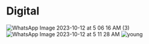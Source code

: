 # Digital
![WhatsApp Image 2023-10-12 at 5 06 16 AM (3)](https://github.com/Rajimaker/Digital/assets/148872887/7c8e256a-d3a5-43fb-b12e-d5bcdffb8b36)
![WhatsApp Image 2023-10-12 at 5 11 28 AM](https://github.com/Rajimaker/Digital/assets/148872887/0399f9f6-f652-4e50-afe2-b047a67ccf70)
![young](https://github.com/Rajimaker/Digital/assets/148872887/0a77f38f-459f-4918-ba0f-f713b3e15e44)
